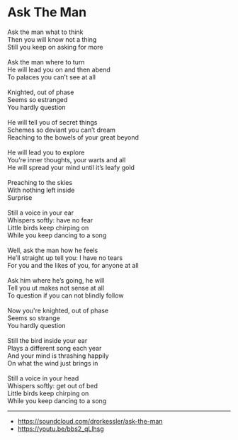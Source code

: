 # Ask The Man

Ask the man what to think\
Then you will know not a thing\
Still you keep on asking for more\
\
Ask the man where to turn\
He will lead you on and then abend\
To palaces you can’t see at all\
\
Knighted, out of phase\
Seems so estranged\
You hardly question\
\
He will tell you of secret things\
Schemes so deviant you can’t dream\
Reaching to the bowels of your great beyond\
\
He will lead you to explore\
You’re inner thoughts, your warts and all\
He will spread your mind until it’s leafy gold\
\
Preaching to the skies\
With nothing left inside\
Surprise\
\
Still a voice in your ear\
Whispers softly: have no fear\
Little birds keep chirping on\
While you keep dancing to a song\
\
Well, ask the man how he feels\
He’ll straight up tell you: I have no tears\
For you and the likes of you, for anyone at all\
\
Ask him where he’s going, he will\
Tell you ut makes not sense at all\
To question if you can not blindly follow\
\
Now you're knighted, out of phase\
Seems so strange\
You hardly question\
\
Still the bird inside your ear\
Plays a different song each year\
And your mind is thrashing happily\
On what the wind just brings in\
\
Still a voice in your head\
Whispers softly: get out of bed\
Little birds keep chirping on\
While you keep dancing to a song

---
- https://soundcloud.com/drorkessler/ask-the-man
- https://youtu.be/bbs2_qLlhsg

